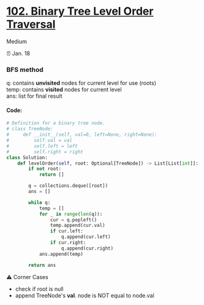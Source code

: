# [102. Binary Tree Level Order Traversal](https://leetcode.com/problems/binary-tree-level-order-traversal/description/?envType=study-plan-v2&envId=top-interview-150)

Medium

:alarm_clock: Jan. 18

### BFS method
q: contains **unvisited** nodes for current level for use (roots)\
temp: contains **visited** nodes for current level\
ans: list for final result

#### Code:
```python
# Definition for a binary tree node.
# class TreeNode:
#     def __init__(self, val=0, left=None, right=None):
#         self.val = val
#         self.left = left
#         self.right = right
class Solution:
    def levelOrder(self, root: Optional[TreeNode]) -> List[List[int]]:
        if not root:
            return []

        q = collections.deque([root])
        ans = []

        while q:
            temp = []
            for _ in range(len(q)):
                cur = q.popleft()
                temp.append(cur.val)
                if cur.left:
                    q.append(cur.left)
                if cur.right:
                    q.append(cur.right)
            ans.append(temp)

        return ans
```

:warning: Corner Cases
- check if root is null
- append TreeNode's **val**. node is NOT equal to node.val
